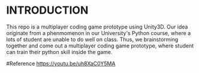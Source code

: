 
# INTRODUCTION
  This repo is a multiplayer coding game prototype using Unity3D. Our idea originate from a phenmomenon in our University's Python course, where a lots of student are unable to do well on class. Thus, we brainstorming together and come out a multiplayer coding game prototype, where student can train their python skill inside the game.

#Reference
https://youtu.be/uh8XaC0Y5MA
